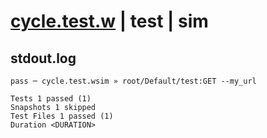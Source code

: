 # [cycle.test.w](../../../../../../examples/tests/sdk_tests/api/cycle.test.w) | test | sim

## stdout.log
```log
pass ─ cycle.test.wsim » root/Default/test:GET --my_url

Tests 1 passed (1)
Snapshots 1 skipped
Test Files 1 passed (1)
Duration <DURATION>
```

